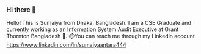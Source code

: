 ### Hi there 👋
Hello! This is Sumaiya from Dhaka, Bangladesh. I am a CSE Graduate and currently working as an Information System Audit Executive at Grant Thornton Bangladesh 🔭. 
📫You can reach me through my Linkedin account https://www.linkedin.com/in/sumaiyaantara444

<!--
**sumaiya-antara/sumaiya-antara** is a ✨ _special_ ✨ repository because its `README.md` (this file) appears on your GitHub profile.

Here are some ideas to get you started:

-  I’m currently working on ...
- 🌱 I’m currently learning ...
- 👯 I’m looking to collaborate on ...
- 🤔 I’m looking for help with ...
- 💬 Ask me about ...
- 📫 How to reach me: ...
- 😄 Pronouns: ...
- ⚡ Fun fact: ...
-->
